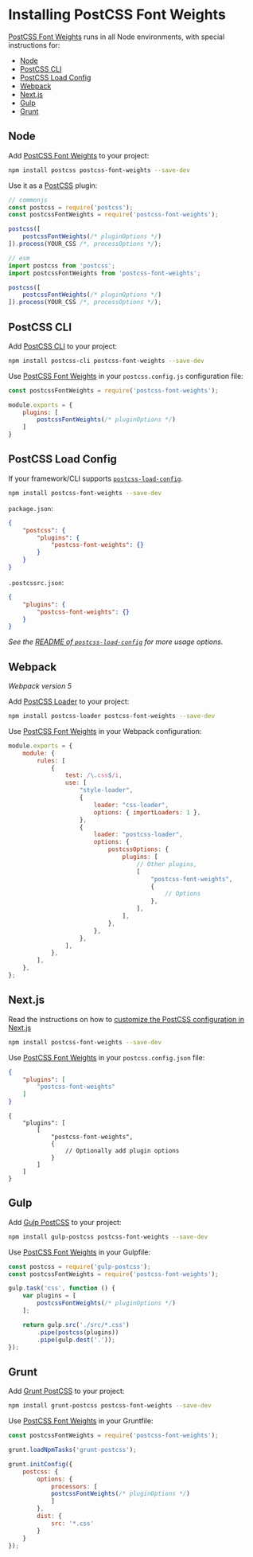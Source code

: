 # Installing PostCSS Font Weights

[PostCSS Font Weights] runs in all Node environments, with special instructions for:

- [Node](#node)
- [PostCSS CLI](#postcss-cli)
- [PostCSS Load Config](#postcss-load-config)
- [Webpack](#webpack)
- [Next.js](#nextjs)
- [Gulp](#gulp)
- [Grunt](#grunt)



## Node

Add [PostCSS Font Weights] to your project:

```bash
npm install postcss postcss-font-weights --save-dev
```

Use it as a [PostCSS] plugin:

```js
// commonjs
const postcss = require('postcss');
const postcssFontWeights = require('postcss-font-weights');

postcss([
	postcssFontWeights(/* pluginOptions */)
]).process(YOUR_CSS /*, processOptions */);
```

```js
// esm
import postcss from 'postcss';
import postcssFontWeights from 'postcss-font-weights';

postcss([
	postcssFontWeights(/* pluginOptions */)
]).process(YOUR_CSS /*, processOptions */);
```

## PostCSS CLI

Add [PostCSS CLI] to your project:

```bash
npm install postcss-cli postcss-font-weights --save-dev
```

Use [PostCSS Font Weights] in your `postcss.config.js` configuration file:

```js
const postcssFontWeights = require('postcss-font-weights');

module.exports = {
	plugins: [
		postcssFontWeights(/* pluginOptions */)
	]
}
```

## PostCSS Load Config

If your framework/CLI supports [`postcss-load-config`](https://github.com/postcss/postcss-load-config).

```bash
npm install postcss-font-weights --save-dev
```

`package.json`:

```json
{
	"postcss": {
		"plugins": {
			"postcss-font-weights": {}
		}
	}
}
```

`.postcssrc.json`:

```json
{
	"plugins": {
		"postcss-font-weights": {}
	}
}
```

_See the [README of `postcss-load-config`](https://github.com/postcss/postcss-load-config#usage) for more usage options._

## Webpack

_Webpack version 5_

Add [PostCSS Loader] to your project:

```bash
npm install postcss-loader postcss-font-weights --save-dev
```

Use [PostCSS Font Weights] in your Webpack configuration:

```js
module.exports = {
	module: {
		rules: [
			{
				test: /\.css$/i,
				use: [
					"style-loader",
					{
						loader: "css-loader",
						options: { importLoaders: 1 },
					},
					{
						loader: "postcss-loader",
						options: {
							postcssOptions: {
								plugins: [
									// Other plugins,
									[
										"postcss-font-weights",
										{
											// Options
										},
									],
								],
							},
						},
					},
				],
			},
		],
	},
};
```

## Next.js

Read the instructions on how to [customize the PostCSS configuration in Next.js](https://nextjs.org/docs/advanced-features/customizing-postcss-config)

```bash
npm install postcss-font-weights --save-dev
```

Use [PostCSS Font Weights] in your `postcss.config.json` file:

```json
{
	"plugins": [
		"postcss-font-weights"
	]
}
```

```json5
{
	"plugins": [
		[
			"postcss-font-weights",
			{
				// Optionally add plugin options
			}
		]
	]
}
```

## Gulp

Add [Gulp PostCSS] to your project:

```bash
npm install gulp-postcss postcss-font-weights --save-dev
```

Use [PostCSS Font Weights] in your Gulpfile:

```js
const postcss = require('gulp-postcss');
const postcssFontWeights = require('postcss-font-weights');

gulp.task('css', function () {
	var plugins = [
		postcssFontWeights(/* pluginOptions */)
	];

	return gulp.src('./src/*.css')
		.pipe(postcss(plugins))
		.pipe(gulp.dest('.'));
});
```

## Grunt

Add [Grunt PostCSS] to your project:

```bash
npm install grunt-postcss postcss-font-weights --save-dev
```

Use [PostCSS Font Weights] in your Gruntfile:

```js
const postcssFontWeights = require('postcss-font-weights');

grunt.loadNpmTasks('grunt-postcss');

grunt.initConfig({
	postcss: {
		options: {
			processors: [
			postcssFontWeights(/* pluginOptions */)
			]
		},
		dist: {
			src: '*.css'
		}
	}
});
```

[Gulp PostCSS]: https://github.com/postcss/gulp-postcss
[Grunt PostCSS]: https://github.com/nDmitry/grunt-postcss
[PostCSS]: https://github.com/postcss/postcss
[PostCSS CLI]: https://github.com/postcss/postcss-cli
[PostCSS Loader]: https://github.com/postcss/postcss-loader
[PostCSS Font Weights]: https://github.com/csstools/postcss-plugins/tree/main/plugins/postcss-font-weights
[Next.js]: https://nextjs.org
